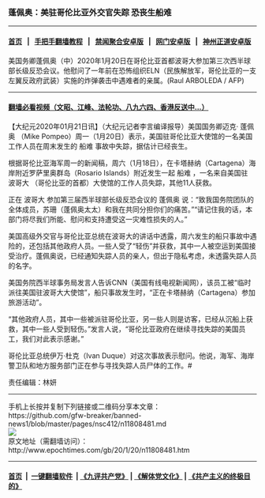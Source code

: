 ### 蓬佩奥：美驻哥伦比亚外交官失踪 恐丧生船难
------------------------

#### [首页](https://github.com/gfw-breaker/banned-news1/blob/master/README.md) &nbsp;&nbsp;|&nbsp;&nbsp; [手把手翻墙教程](https://github.com/gfw-breaker/guides/wiki) &nbsp;&nbsp;|&nbsp;&nbsp; [禁闻聚合安卓版](https://github.com/gfw-breaker/bn-android) &nbsp;&nbsp;|&nbsp;&nbsp; [网门安卓版](https://github.com/oGate2/oGate) &nbsp;&nbsp;|&nbsp;&nbsp; [神州正道安卓版](https://github.com/SzzdOgate/update) 



<div><img alt="" class="aligncenter wp-post-image" src="http://i.epochtimes.com/assets/uploads/2020/01/000_1O10IV-600x400.jpg"/>
<div class="red16 caption">
 美国务卿蓬佩奥（中）2020年1月20日在哥伦比亚首都波哥大参加第三次西半球部长级反恐会议。他慰问了一年前在恐怖组织ELN（民族解放军，哥伦比亚的一支左翼反政府武装）实施的炸弹袭击中遇难者的亲属。(Raul ARBOLEDA / AFP)
</div>
</div><hr/>

#### [翻墙必看视频（文昭、江峰、法轮功、八九六四、香港反送中...）](http://167.172.214.107/home.html)

<div><p>
 【大纪元2020年01月21日讯】（大纪元记者李言编译报导）美国国务卿迈克·
 <ok href="http://www.epochtimes.com/gb/tag/%E8%93%AC%E4%BD%A9%E5%A5%A5.html">
  蓬佩奥
 </ok>
 （Mike Pompeo）周一（1月20日）表示，美国驻哥伦比亚大使馆的一名美国工作人员在周末发生的
 <ok href="http://www.epochtimes.com/gb/tag/%E8%88%B9%E9%9A%BE.html">
  船难
 </ok>
 事故中失踪，据估计已经丧生。
</p>
<p>
 根据哥伦比亚海军周一的新闻稿，周六（1月18日），在卡塔赫纳（Cartagena）海岸附近罗萨里奥群岛（Rosario Islands）附近发生一起
 <ok href="http://www.epochtimes.com/gb/tag/%E8%88%B9%E9%9A%BE.html">
  船难
 </ok>
 ，一名来自美国驻
 <ok href="http://www.epochtimes.com/gb/tag/%E6%B3%A2%E5%93%A5%E5%A4%A7.html">
  波哥大
 </ok>
 （哥伦比亚的首都）大使馆的工作人员失踪，其他11人获救。
</p>
<p>
 正在
 <ok href="http://www.epochtimes.com/gb/tag/%E6%B3%A2%E5%93%A5%E5%A4%A7.html">
  波哥大
 </ok>
 参加第三届西半球部长级反恐会议的
 <ok href="http://www.epochtimes.com/gb/tag/%E8%93%AC%E4%BD%A9%E5%A5%A5.html">
  蓬佩奥
 </ok>
 说：“致我国务院团队的全体成员，苏珊（蓬佩奥太太）和我在共同分担你们的痛苦。”“请记住我的话，本部门将尽我们所能、慰问和支持遭受这一灾难性损失的人。”
</p>
<p>
 美国高级外交官与哥伦比亚总统在波哥大的讲话中透露，周六发生的船只事故中遇险的，还包括其他政府人员。一些人受了“轻伤”并获救，其中一人被空运到美国接受治疗。蓬佩奥说，已经通知失踪人员的亲人，但出于隐私考虑，未透露失踪人员的名字。
</p>
<p>
 美国务院西半球事务局发言人告诉CNN（美国有线电视新闻网），该员工被“临时派往美国驻波哥大大使馆”，船只事故发生时，“正在卡塔赫纳（Cartagena）参加旅游活动”。
</p>
<p>
 “其他政府人员，其中一些被派驻哥伦比亚，另一些人则是访客，已经从沉船上获救，其中一些人受到轻伤。”发言人说，“哥伦比亚政府在继续寻找失踪的美国员工，我们对此表示感谢。”
</p>
<p>
 哥伦比亚总统伊万·杜克（Ivan Duque）对这次事故表示慰问。他说，海军、海岸警卫队和地方服务部门正在参与寻找失踪人员尸体的工作。#
</p>
<p>
 责任编辑：林妍
</p>
</div>
<hr/>
手机上长按并复制下列链接或二维码分享本文章：<br/>
https://github.com/gfw-breaker/banned-news1/blob/master/pages/nsc412/n11808481.md <br/>
<a href='https://github.com/gfw-breaker/banned-news1/blob/master/pages/nsc412/n11808481.md'><img src='https://github.com/gfw-breaker/banned-news1/blob/master/pages/nsc412/n11808481.md.png'/></a> <br/>
原文地址（需翻墙访问）：http://www.epochtimes.com/gb/20/1/20/n11808481.htm


------------------------
#### [首页](https://github.com/gfw-breaker/banned-news1/blob/master/README.md) &nbsp;|&nbsp; [一键翻墙软件](https://github.com/gfw-breaker/nogfw/blob/master/README.md) &nbsp;| [《九评共产党》](https://github.com/gfw-breaker/9ping.md/blob/master/README.md#九评之一评共产党是什么) | [《解体党文化》](https://github.com/gfw-breaker/jtdwh.md/blob/master/README.md) | [《共产主义的终极目的》](https://github.com/gfw-breaker/gczydzjmd.md/blob/master/README.md)


<img src='http://gfw-breaker.win/banned-news/pages/nsc412/n11808481.md' width='0px' height='0px'/>